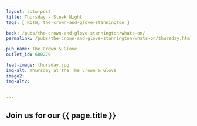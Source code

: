```yaml
---
layout: rotw-post
title: Thursday - Steak Night
tags: [ ROTW, the-crown-and-glove-stannington ]

back: /pubs/the-crown-and-glove-stannington/whats-on/
permalink: /pubs/the-crown-and-glove-stannington/whats-on/thursday.html

pub_name: The Crown & Glove
outlet_id: 680279 

feat-image: thursday.jpg
img-alt: Thursday at the The Crown & Glove
image2:
img-alt2:


---
```


<h2>Join us for our {{ page.title }}</h2>


